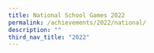```yaml
---
title: National School Games 2022
permalink: /achievements/2022/national/
description: ""
third_nav_title: "2022"
---
```

